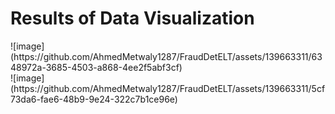 <h1>Results of Data Visualization</h1>
![image](https://github.com/AhmedMetwaly1287/FraudDetELT/assets/139663311/6348972a-3685-4503-a868-4ee2f5abf3cf)
<br/>
![image](https://github.com/AhmedMetwaly1287/FraudDetELT/assets/139663311/5cf73da6-fae6-48b9-9e24-322c7b1ce96e)

